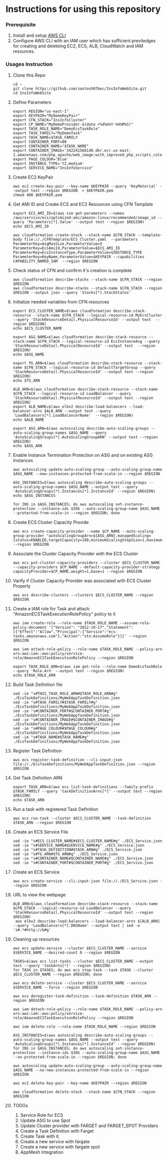 # Instructions for using this repository

### Prerequisite
1. Install and setup [AWS CLI](https://docs.aws.amazon.com/cli/latest/userguide/cli-chap-install.html)
1. Configure AWS CLI with an IAM user which has sufficient previledges for creating and deleteing EC2, ECS, ALB, CloudWatch and IAM resources.

### Usages Instruction
1. Clone this Repo
    ```
    cd ~
    git clone https://github.com/santosh07bec/InsInfoWebSite.git
    cd InsInfoWebSite
    ```
1. Define Parameters
    ```
    export REGION="us-east-1"
    export KEYPAIR="MyDemoKeyPair"
    export CFN_STACK="InsInfoCluster"
    export CP_NAME="MyDemoProvider-$(date +%d%m%Y-%H%M%S)"
    export TASK_ROLE_NAME="DemoEcsTaskRole"
    export TASK_FAMILY="MyDemoTask"
    export TASK_NAME=$TASK_FAMILY
    export CONTAINER_PORT=80
    export CONTAINER_NAME="$TASK_NAME"
    export CONTAINER_IMAGE='342241566140.dkr.ecr.us-east-1.amazonaws.com/php_apache/web_image:with_improved_php_scripts_colour_env_variable_and_logging_v4'
    export PAGE_COLOUR='Blue'
    export INSTANCE_TYPE='t2.medium'
    export SERVICE_NAME="InsInfoService"
    ```
1. Create EC2 KeyPair
    ```
    aws ec2 create-key-pair --key-name $KEYPAIR --query 'KeyMaterial' --output text --region $REGION  > $KEYPAIR.pem
    chmod 400 $KEYPAIR.pem

    ```
1. Get AMI ID and Create ECS and EC2 Resources using CFN Template
    ```
    export ECS_AMI_ID=$(aws ssm get-parameters --names /aws/service/ecs/optimized-ami/amazon-linux/recommended/image_id --query 'Parameters[*].Value' --output text --region $REGION)
    echo $ECS_AMI_ID
    
    aws cloudformation create-stack --stack-name $CFN_STACK --template-body file://./CFNTemplate/ECS_Cluster.yaml  --parameters ParameterKey=AsgMaxSize,ParameterValue=5 ParameterKey=EcsAmiId,ParameterValue=$ECS_AMI_ID ParameterKey=EcsInstanceType,ParameterValue=$INSTANCE_TYPE ParameterKey=KeyName,ParameterValue=$KEYPAIR --capabilities CAPABILITY_NAMED_IAM  --region $REGION
    ```
1. Check status of CFN and confirm it's creation is complete
    ```
    aws cloudformation describe-stacks --stack-name $CFN_STACK --region $REGION
    aws cloudformation describe-stacks --stack-name $CFN_STACK --region $REGION --output json --query 'Stacks[*].StackStatus' 
    ```
1. Initialize needed variables from CFN resources
    ```
    export ECS_CLUSTER_NAME=$(aws cloudformation describe-stack-resource --stack-name $CFN_STACK --logical-resource-id MyEcsCluster --query 'StackResourceDetail.PhysicalResourceId' --output text  --region $REGION)
    echo $ECS_CLUSTER_NAME
    
    export ASG_NAME=$(aws cloudformation describe-stack-resource --stack-name $CFN_STACK --logical-resource-id EcsInstanceAsg --query 'StackResourceDetail.PhysicalResourceId' --output text  --region $REGION)
    echo $ASG_NAME
    
    export TG_ARN=$(aws cloudformation describe-stack-resource --stack-name $CFN_STACK --logical-resource-id DefaultTargetGroup --query 'StackResourceDetail.PhysicalResourceId' --output text --region $REGION)
    echo $TG_ARN
    
    ALB_ARN=$(aws cloudformation describe-stack-resource --stack-name $CFN_STACK --logical-resource-id LoadBalancer --query 'StackResourceDetail.PhysicalResourceId' --output text --region $REGION)
    export ALB_NAME=$(aws elbv2 describe-load-balancers --load-balancer-arns $ALB_ARN --output text --query 'LoadBalancers[*].LoadBalancerName'  --region $REGION)
    echo $ALB_NAME
    
    export ASG_ARN=$(aws autoscaling describe-auto-scaling-groups --auto-scaling-group-names $ASG_NAME --query 'AutoScalingGroups[*].AutoScalingGroupARN' --output text --region $REGION)
    echo $ASG_ARN
    ```
1. Enable Instance Termination Protection on ASG and on existing ASG Instances
    ```
    aws autoscaling update-auto-scaling-group --auto-scaling-group-name $ASG_NAME --new-instances-protected-from-scale-in --region $REGION
    
    ASG_INSTANCES=$(aws autoscaling describe-auto-scaling-groups --auto-scaling-group-names $ASG_NAME --output text --query 'AutoScalingGroups[*].Instances[*].InstanceId' --region $REGION)
    echo $ASG_INSTANCES
    
    for INS in $ASG_INSTANCES; do aws autoscaling set-instance-protection --instance-ids $INS --auto-scaling-group-name $ASG_NAME --protected-from-scale-in --region $REGION; done
    ```
1. Create ECS Cluster Capacity Provide
    ```
    aws ecs create-capacity-provider --name $CP_NAME --auto-scaling-group-provider "autoScalingGroupArn=${ASG_ARN},managedScaling={status=ENABLED,targetCapacity=100,minimumScalingStepSize=1,maximumScalingStepSize=2},managedTerminationProtection=ENABLED" --region $REGION
    ```
1. Associate the Cluster Capacity Provider with the ECS Cluster
    ```
    aws ecs put-cluster-capacity-providers --cluster $ECS_CLUSTER_NAME --capacity-providers $CP_NAME --default-capacity-provider-strategy capacityProvider=$CP_NAME,weight=1,base=1 --region $REGION
    ```

1. Varify if Cluster Capacity Provider was associated with ECS Cluster Properly
    ```
    aws ecs describe-clusters --clusters $ECS_CLUSTER_NAME --region $REGION
    ```
1. Create a IAM role for Task and attach "AmazonECSTaskExecutionRolePolicy" policy to it
    ```
    aws iam create-role --role-name $TASK_ROLE_NAME --assume-role-policy-document '{"Version": "2012-10-17","Statement": [{"Effect":"Allow","Principal":{"Service":"ecs-tasks.amazonaws.com"},"Action":"sts:AssumeRole"}]}' --region $REGION
    
    aws iam attach-role-policy --role-name $TASK_ROLE_NAME --policy-arn arn:aws:iam::aws:policy/service-role/AmazonECSTaskExecutionRolePolicy --region $REGION
    
    export TASK_ROLE_ARN=$(aws iam get-role --role-name DemoEcsTaskRole --query 'Role.Arn' --output text --region $REGION)
    echo $TASK_ROLE_ARN
    ```
1. Build Task Definition file
    ```
    sed -ie "s#THIS_TASK_ROLE_ARN#$TASK_ROLE_ARN#g" ./EcsTaskDefinitions/MyWebAppTaskDefinition.json
    sed -ie "s#TASK_FAMILY#$TASK_FAMILY#g"          ./EcsTaskDefinitions/MyWebAppTaskDefinition.json
    sed -ie "s#CONTAINER_PORT#$CONTAINER_PORT#g"    ./EcsTaskDefinitions/MyWebAppTaskDefinition.json
    sed -ie "s#CONTAINER_IMAGE#$CONTAINER_IMAGE#g"  ./EcsTaskDefinitions/MyWebAppTaskDefinition.json
    sed -ie "s#PAGE_COLOUR#$PAGE_COLOUR#g"          ./EcsTaskDefinitions/MyWebAppTaskDefinition.json
    sed -ie "s#TASK_NAME#$TASK_NAME#g"              ./EcsTaskDefinitions/MyWebAppTaskDefinition.json
    ```
1. Register Task Definition
    ```
    aws ecs register-task-definition --cli-input-json file://./EcsTaskDefinitions/MyWebAppTaskDefinition.json --region $REGION
    ```
1. Get Task Definition ARN
    ```
    export TASK_ARN=$(aws ecs list-task-definitions --family-prefix $TASK_FAMILY --query 'taskDefinitionArns[*]' --output text --region $REGION)
    echo $TASK_ARN
    ```
1. Run a task with registered Task Definition
    ```
    aws ecs run-task --cluster $ECS_CLUSTER_NAME --task-definition $TASK_ARN --region $REGION
    ```
1. Create an ECS Service File
    ```
    sed -ie "s#ECS_CLUSTER_NAME#$ECS_CLUSTER_NAME#g" ./ECS_Service.json
    sed -ie "s#SERVICE_NAME#$SERVICE_NAME#g" ./ECS_Service.json
    sed -ie "s#TASK_DEFINITION#$TASK_ARN#g" ./ECS_Service.json
    sed -ie "s#TG_ARN#$TG_ARN#g" ./ECS_Service.json
    sed -ie "s#CONTAINER_NAME#$CONTAINER_NAME#g" ./ECS_Service.json
    sed -ie "s#CONTAINER_PORT#$CONTAINER_PORT#g" ./ECS_Service.json
    ```
1. Create an ECS Service
    ```   
    aws ecs create-service --cli-input-json file://./ECS_Service.json --region $REGION
    ```
1. URL to view the webpage
    ```
    ALB_ARN=$(aws cloudformation describe-stack-resource --stack-name $CFN_STACK --logical-resource-id LoadBalancer --query 'StackResourceDetail.PhysicalResourceId' --output text --region $REGION)
     aws elbv2 describe-load-balancers --load-balancer-arns ${ALB_ARN} --query 'LoadBalancers[*].DNSName' --output text | sed -e 's#.*#http://&#g'
    ```
1. Cleaning up resources
    ```
    aws ecs update-service --cluster $ECS_CLUSTER_NAME --service $SERVICE_NAME --desired-count 0 --region $REGION
    
    TASKS=$(aws ecs list-tasks --cluster $ECS_CLUSTER_NAME --output text --query 'taskArns[*]' --region $REGION)
    for TASK in $TASKS; do aws ecs stop-task --task $TASK --cluster $ECS_CLUSTER_NAME --region $REGION; done
    
    aws ecs delete-service --cluster $ECS_CLUSTER_NAME --service $SERVICE_NAME --force --region $REGION
    
    aws ecs deregister-task-definition --task-definition $TASK_ARN --region $REGION
    
    aws iam detach-role-policy --role-name $TASK_ROLE_NAME --policy-arn arn:aws:iam::aws:policy/service-role/AmazonECSTaskExecutionRolePolicy --region $REGION
    
    aws iam delete-role --role-name $TASK_ROLE_NAME --region $REGION
    
    ASG_INSTANCES=$(aws autoscaling describe-auto-scaling-groups --auto-scaling-group-names $ASG_NAME --output text --query 'AutoScalingGroups[*].Instances[*].InstanceId' --region $REGION)
    for INS in $ASG_INSTANCES; do aws autoscaling set-instance-protection --instance-ids $INS --auto-scaling-group-name $ASG_NAME --no-protected-from-scale-in --region $REGION; done
    
    aws autoscaling update-auto-scaling-group --auto-scaling-group-name $ASG_NAME --no-new-instances-protected-from-scale-in --region $REGION
    
    aws ec2 delete-key-pair --key-name $KEYPAIR --region $REGION
    
    aws cloudformation delete-stack --stack-name $CFN_STACK --region $REGION
    ```
1. TODOs
    1. Service Role for ECS
    1. Update ASG to use Spot
    1. Update Cluster provider with FARGET and FARGET_SPOT Providers
    1. Create a Task Definition with Farget
    1. Create Task with it.
    1. Create a new service with fargate
    1. Create a new service with fargate spot
    1. AppMesh Integration

